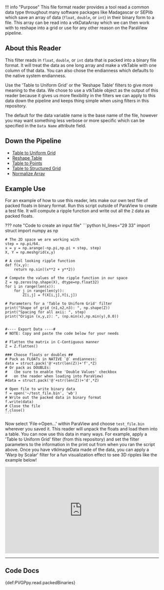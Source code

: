 !!! info "Purpose"
    This file format reader provides a tool read a common data type throughout many software packages like Madagascar or SEPlib which save an array of data (`float`, `double`, or `int`) in their binary form to a file. This array can be read into a vtkDataArray which we can then work with to reshape into a grid or use for any other reason on the ParaView pipeline.


## About this Reader
This filter reads in `float`, `double`, or `int` data that is packed into a binary file format. It will treat the data as one long array and make a vtkTable with one column of that data. You can also chose the endianness which defaults to the native system endianness.

Use the 'Table to Uniform Grid' or the 'Reshape Table' filters to give more meaning to the data. We chose to use a vtkTable object as the output of this reader because it gives us more flexibility in the filters we can apply to this data down the pipeline and keeps thing simple when using filters in this repository.

The default for the data variable name is the base name of the file, however you may want something less verbose or more specific which can be specified in the `Data Name` attribute field.

## Down the Pipeline
- [Table to Uniform Grid](../pvgp-grids/table-to-uniform-grid.md)
- [Reshape Table](../filters-general/reshape-table.md)
- [Table to Points](https://www.paraview.org/Wiki/ParaView/Users_Guide/List_of_filters#Table_To_Points)
- [Table to Structured Grid](https://www.paraview.org/Wiki/ParaView/Users_Guide/List_of_filters#Table_To_Structured_Grid)
- [Normalize Array](../filters-general/normalize-array.md)


## Example Use
For an example of how to use this reader, lets make our own test file of packed floats in binary format. Run this script outside of ParaView to create a test file. It will compute a ripple function and write out all the `Z` data as packed floats.

??? note "Code to create an input file"
    ```python hl_lines="29 33"
    import struct
    import numpy as np

    # The 2D space we are working with
    step = np.pi/64.
    x = y = np.arange(-np.pi,np.pi + step, step)
    X, Y = np.meshgrid(x,y)

    # A cool looking ripple function
    def f(x,y):
        return np.sin((x**2 + y**2))

    # Compute the values of the ripple function in our space
    Z = np.zeros(np.shape(X), dtype=np.float32)
    for i in range(len(x)):
        for j in range(len(y)):
            Z[i,j] = f(X[i,j],Y[i,j])

    # Parameters for a 'Table to Uniform Grid' filter
    print("Shape of grid (n1,n2,n3): ", np.shape(Z))
    print("Spacing for all axii: ", step)
    print("Origin (x,y,z): ", (np.min(x),np.min(y),0.0))


    #---- Export Data ----#
    # NOTE: Copy and paste the code below for your needs

    # Flatten the matrix in C-Contiguous manner
    Z = Z.flatten()

    ### Choose floats or doubles ##
    # Pack as FLOATs in NATIVE `@` endianness:
    data = struct.pack('@'+str(len(Z))+'f',*Z)
    # Or pack as DOUBLEs:
    #   (be sure to enable the 'Double Values' checkbox
    #   on the reader when loading into ParaView)
    #data = struct.pack('@'+str(len(Z))+'d',*Z)

    # Open file to write binary data
    f = open('~/test_file.bin', 'wb')
    # Write out the packed data in binary format
    f.write(data)
    # Close the file
    f.close()
    ```
Now select 'File->Open...' within ParaView and choose `test_file.bin` wherever you saved it. This reader will unpack the floats and load them into a table. You can now use this data in many ways. For example, apply a 'Table to Uniform Grid' filter (from this repository) and set the filter parameters to the information in the print out from when you ran the script above. Once you have vtkImageData made of the data, you can apply a 'Warp by Scalar' filter for a fun visualization effect to see 3D ripples like the example below!

<div style="position: relative; padding-bottom: 56.25%; height: 0; overflow: hidden; max-width: 100%; height: auto;">
        <iframe src="http://gpvis.org?fileURL=https://dl.dropbox.com/s/6m5ttdbv5bf4ngj/ripple.vtkjs?dl=0" frameborder="0" allowfullscreen style="position: absolute; top: 0; left: 0; width: 100%; height: 100%;"></iframe>
</div>


-----

## Code Docs

{def:PVGPpy.read.packedBinaries}
